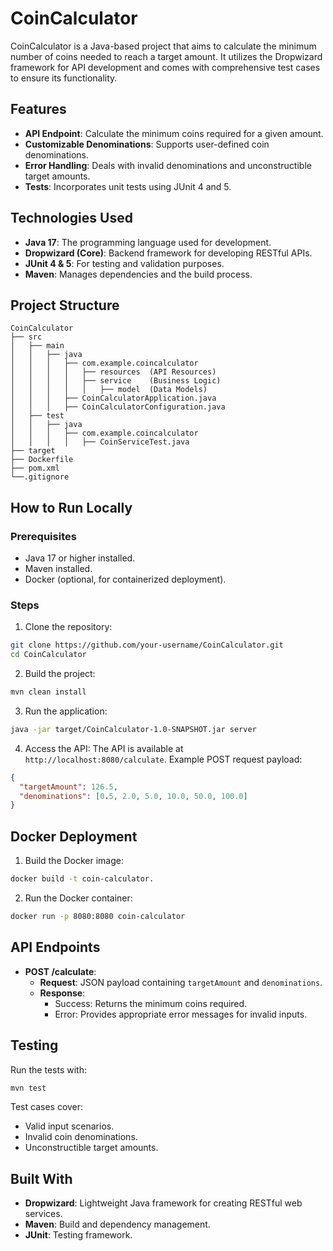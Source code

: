 # CoinCalculator

CoinCalculator is a Java-based project that aims to calculate the minimum number of coins needed to reach a target amount. It utilizes the Dropwizard framework for API development and comes with comprehensive test cases to ensure its functionality.

## Features
- **API Endpoint**: Calculate the minimum coins required for a given amount.
- **Customizable Denominations**: Supports user-defined coin denominations.
- **Error Handling**: Deals with invalid denominations and unconstructible target amounts.
- **Tests**: Incorporates unit tests using JUnit 4 and 5.

## Technologies Used
- **Java 17**: The programming language used for development.
- **Dropwizard (Core)**: Backend framework for developing RESTful APIs.
- **JUnit 4 & 5**: For testing and validation purposes.
- **Maven**: Manages dependencies and the build process.

## Project Structure
```
CoinCalculator
├── src
│   ├── main
│   │   ├── java
│   │   │   ├── com.example.coincalculator
│   │   │   │   ├── resources  (API Resources)
│   │   │   │   ├── service    (Business Logic)
│   │   │   │   │   ├── model  (Data Models)
│   │   │   ├── CoinCalculatorApplication.java
│   │   │   ├── CoinCalculatorConfiguration.java
│   ├── test
│   │   ├── java
│   │   │   ├── com.example.coincalculator
│   │   │   │   ├── CoinServiceTest.java
├── target
├── Dockerfile
├── pom.xml
└──.gitignore
```

## How to Run Locally
### Prerequisites
- Java 17 or higher installed.
- Maven installed.
- Docker (optional, for containerized deployment).

### Steps
1. Clone the repository:
```bash
git clone https://github.com/your-username/CoinCalculator.git
cd CoinCalculator
```
2. Build the project:
```bash
mvn clean install
```
3. Run the application:
```bash
java -jar target/CoinCalculator-1.0-SNAPSHOT.jar server
```
4. Access the API:
The API is available at `http://localhost:8080/calculate`.
Example POST request payload:
```json
{
  "targetAmount": 126.5,
  "denominations": [0.5, 2.0, 5.0, 10.0, 50.0, 100.0]
}
```

## Docker Deployment
1. Build the Docker image:
```bash
docker build -t coin-calculator.
```
2. Run the Docker container:
```bash
docker run -p 8080:8080 coin-calculator
```

## API Endpoints
- **POST /calculate**:
    - **Request**: JSON payload containing `targetAmount` and `denominations`.
    - **Response**:
        - Success: Returns the minimum coins required.
        - Error: Provides appropriate error messages for invalid inputs.

## Testing
Run the tests with:
```bash
mvn test
```
Test cases cover:
- Valid input scenarios.
- Invalid coin denominations.
- Unconstructible target amounts.

## Built With
- **Dropwizard**: Lightweight Java framework for creating RESTful web services.
- **Maven**: Build and dependency management.
- **JUnit**: Testing framework. 
